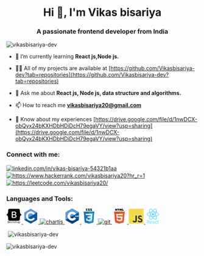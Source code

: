 <h1 align="center">Hi 👋, I'm Vikas bisariya</h1>
<h3 align="center">A passionate frontend developer from India</h3>

<p align="left"> <img src="https://komarev.com/ghpvc/?username=vikasbisariya-dev&label=Profile%20views&color=0e75b6&style=flat" alt="vikasbisariya-dev" /> </p>

- 🌱 I’m currently learning **React js,Node js.**

- 👨‍💻 All of my projects are available at [https://github.com/Vikasbisariya-dev?tab=repositories](https://github.com/Vikasbisariya-dev?tab=repositories)

- 💬 Ask me about **React js, Node js, data structure and algorithms.**

- 📫 How to reach me **vikasbisariya20@gmail.com**

- 📄 Know about my experiences [https://drive.google.com/file/d/1nwDCX-obQyx24bKXHDbHDiDcH79egaVY/view?usp=sharing](https://drive.google.com/file/d/1nwDCX-obQyx24bKXHDbHDiDcH79egaVY/view?usp=sharing)

<h3 align="left">Connect with me:</h3>
<p align="left">
<a href="https://linkedin.com/in/linkedin.com/in/vikas-bisariya-54321b1aa" target="blank"><img align="center" src="https://raw.githubusercontent.com/rahuldkjain/github-profile-readme-generator/master/src/images/icons/Social/linked-in-alt.svg" alt="linkedin.com/in/vikas-bisariya-54321b1aa" height="30" width="40" /></a>
<a href="https://www.hackerrank.com/https://www.hackerrank.com/vikasbisariya20?hr_r=1" target="blank"><img align="center" src="https://raw.githubusercontent.com/rahuldkjain/github-profile-readme-generator/master/src/images/icons/Social/hackerrank.svg" alt="https://www.hackerrank.com/vikasbisariya20?hr_r=1" height="30" width="40" /></a>
<a href="https://www.leetcode.com/https://leetcode.com/vikasbisariya20/" target="blank"><img align="center" src="https://raw.githubusercontent.com/rahuldkjain/github-profile-readme-generator/master/src/images/icons/Social/leet-code.svg" alt="https://leetcode.com/vikasbisariya20/" height="30" width="40" /></a>
</p>

<h3 align="left">Languages and Tools:</h3>
<p align="left"> <a href="https://getbootstrap.com" target="_blank" rel="noreferrer"> <img src="https://raw.githubusercontent.com/devicons/devicon/master/icons/bootstrap/bootstrap-plain-wordmark.svg" alt="bootstrap" width="40" height="40"/> </a> <a href="https://www.cprogramming.com/" target="_blank" rel="noreferrer"> <img src="https://raw.githubusercontent.com/devicons/devicon/master/icons/c/c-original.svg" alt="c" width="40" height="40"/> </a> <a href="https://www.chartjs.org" target="_blank" rel="noreferrer"> <img src="https://www.chartjs.org/media/logo-title.svg" alt="chartjs" width="40" height="40"/> </a> <a href="https://www.w3schools.com/cpp/" target="_blank" rel="noreferrer"> <img src="https://raw.githubusercontent.com/devicons/devicon/master/icons/cplusplus/cplusplus-original.svg" alt="cplusplus" width="40" height="40"/> </a> <a href="https://www.w3schools.com/css/" target="_blank" rel="noreferrer"> <img src="https://raw.githubusercontent.com/devicons/devicon/master/icons/css3/css3-original-wordmark.svg" alt="css3" width="40" height="40"/> </a> <a href="https://git-scm.com/" target="_blank" rel="noreferrer"> <img src="https://www.vectorlogo.zone/logos/git-scm/git-scm-icon.svg" alt="git" width="40" height="40"/> </a> <a href="https://www.w3.org/html/" target="_blank" rel="noreferrer"> <img src="https://raw.githubusercontent.com/devicons/devicon/master/icons/html5/html5-original-wordmark.svg" alt="html5" width="40" height="40"/> </a> <a href="https://developer.mozilla.org/en-US/docs/Web/JavaScript" target="_blank" rel="noreferrer"> <img src="https://raw.githubusercontent.com/devicons/devicon/master/icons/javascript/javascript-original.svg" alt="javascript" width="40" height="40"/> </a> <a href="https://reactjs.org/" target="_blank" rel="noreferrer"> <img src="https://raw.githubusercontent.com/devicons/devicon/master/icons/react/react-original-wordmark.svg" alt="react" width="40" height="40"/> </a> </p>

<p>&nbsp;<img align="center" src="https://github-readme-stats.vercel.app/api?username=vikasbisariya-dev&show_icons=true&locale=en" alt="vikasbisariya-dev" /></p>

<p><img align="center" src="https://github-readme-streak-stats.herokuapp.com/?user=vikasbisariya-dev&" alt="vikasbisariya-dev" /></p>

